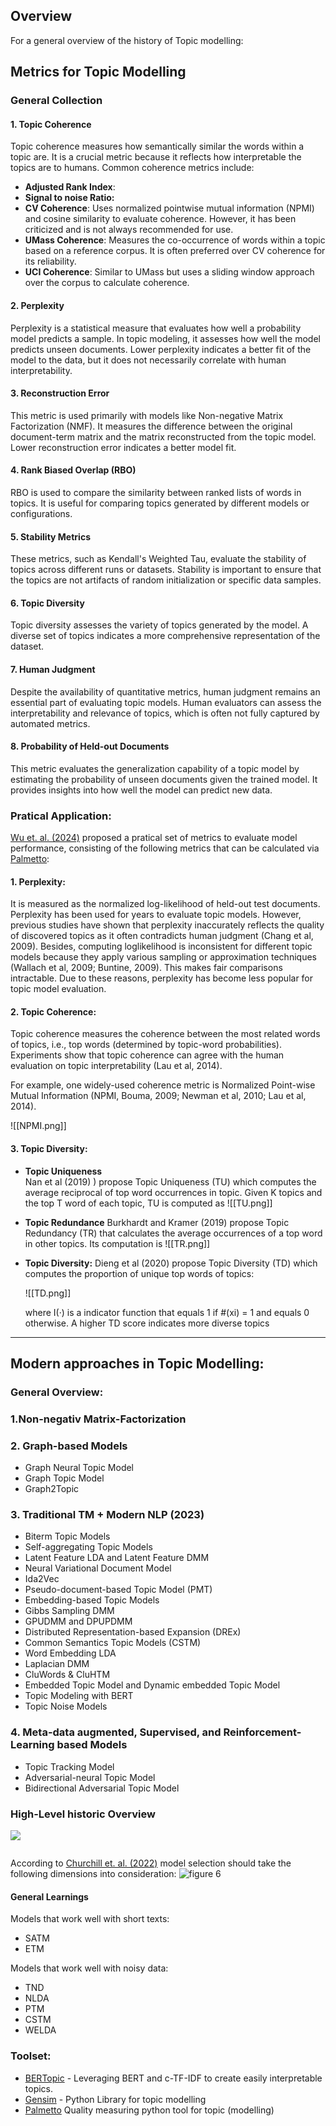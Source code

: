 
## Overview
For a general overview of the history of Topic modelling: <br>

## Metrics for Topic Modelling
### General Collection
#### 1. Topic Coherence
Topic coherence measures how semantically similar the words within a topic are. It is a crucial metric because it reflects how interpretable the topics are to humans. Common coherence metrics include: 
- **Adjusted Rank Index**:
- **Signal to noise Ratio:**
- **CV Coherence**: Uses normalized pointwise mutual information (NPMI) and cosine similarity to evaluate coherence. However, it has been criticized and is not always recommended for use. 
- **UMass Coherence**: Measures the co-occurrence of words within a topic based on a reference corpus. It is often preferred over CV coherence for its reliability. 
- **UCI Coherence**: Similar to UMass but uses a sliding window approach over the corpus to calculate coherence.

#### 2. Perplexity
Perplexity is a statistical measure that evaluates how well a probability model predicts a sample. In topic modeling, it assesses how well the model predicts unseen documents. Lower perplexity indicates a better fit of the model to the data, but it does not necessarily correlate with human interpretability. 

#### 3. Reconstruction Error 
This metric is used primarily with models like Non-negative Matrix Factorization (NMF). It measures the difference between the original document-term matrix and the matrix reconstructed from the topic model. Lower reconstruction error indicates a better model fit.
#### 4. Rank Biased Overlap (RBO)
RBO is used to compare the similarity between ranked lists of words in topics. It is useful for comparing topics generated by different models or configurations. 

#### 5. Stability Metrics 
These metrics, such as Kendall's Weighted Tau, evaluate the stability of topics across different runs or datasets. Stability is important to ensure that the topics are not artifacts of random initialization or specific data samples. 
#### 6. Topic Diversity
Topic diversity assesses the variety of topics generated by the model. A diverse set of topics indicates a more comprehensive representation of the dataset. 
#### 7. Human Judgment
Despite the availability of quantitative metrics, human judgment remains an essential part of evaluating topic models. Human evaluators can assess the interpretability and relevance of topics, which is often not fully captured by automated metrics. 
#### 8. Probability of Held-out Documents 
This metric evaluates the generalization capability of a topic model by estimating the probability of unseen documents given the trained model. It provides insights into how well the model can predict new data.

### Pratical Application: 
[Wu et. al. (2024)]([10.21203/rs.3.rs-3049182/v1](http://dx.doi.org/10.21203/rs.3.rs-3049182/v1)) proposed a pratical set of metrics to evaluate model performance, consisting of the following metrics that can be calculated via [Palmetto](https://github.com/dice-group/Palmetto): 

#### 1. Perplexity:
It is measured as the normalized log-likelihood of held-out test documents. Perplexity has been used for years to evaluate topic models. However, previous studies have shown that perplexity inaccurately reflects the quality of discovered topics as it often contradicts human judgment (Chang et al, 2009). Besides, computing loglikelihood is inconsistent for different topic models because they apply various sampling or approximation techniques (Wallach et al, 2009; Buntine, 2009). This makes fair comparisons intractable. Due to these reasons, perplexity has become less popular for topic model evaluation.

#### 2. Topic Coherence:
Topic coherence measures the coherence between the most related words of topics, i.e., top words (determined by topic-word probabilities).
Experiments show that topic coherence can agree with the human evaluation on topic interpretability (Lau et al, 2014).

 For example, one widely-used coherence metric is Normalized Point-wise Mutual Information (NPMI, Bouma, 2009; Newman et al, 2010; Lau et al, 2014).

![[NPMI.png]]

#### 3. Topic Diversity:

- **Topic Uniqueness**  
  Nan et al (2019) ) propose Topic Uniqueness (TU) which computes the average reciprocal of top word occurrences in topic.
  Given K topics and the top T word of each topic, TU is computed as
  ![[TU.png]]

- **Topic Redundance** 
   Burkhardt and Kramer (2019) propose Topic Redundancy (TR) that calculates the average occurrences of a top word in other topics. Its computation is
![[TR.png]]
- **Topic Diversity:** 
  Dieng et al (2020) propose Topic Diversity (TD) which computes the proportion of unique top words of topics: 
  
  ![[TD.png]]
  
   where I(·) is a indicator function that equals 1 if #(xi) = 1 and equals 0 otherwise. A higher TD score indicates more diverse topics


--- 
## Modern  approaches in Topic Modelling: 

### General Overview: 
### 1.Non-negativ Matrix-Factorization 
### 2. Graph-based Models
- Graph Neural Topic Model
- Graph Topic Model
- Graph2Topic
### 3. Traditional TM + Modern NLP (2023)

-  Biterm Topic Models
- Self-aggregating Topic Models
- Latent Feature LDA and Latent Feature DMM
- Neural Variational Document Model
- Ida2Vec
- Pseudo-document-based Topic Model (PMT)
- Embedding-based Topic Models
- Gibbs Sampling DMM 
- GPUDMM and DPUPDMM
 - Distributed Representation-based Expansion (DREx)
- Common Semantics Topic Models (CSTM)
- Word Embedding LDA
- Laplacian DMM 
- CluWords & CluHTM
- Embedded Topic Model and Dynamic embedded Topic Model
- Topic Modeling with BERT 
- Topic Noise Models

### 4. Meta-data augmented, Supervised, and Reinforcement-Learning based Models
-  Topic Tracking Model
- Adversarial-neural Topic Model
- Bidirectional Adversarial Topic Model



### High-Level historic Overview


![](https://d3i71xaburhd42.cloudfront.net/92bc23b7dfdac488c524bebbaedd9343d34b92e6/5-Figure2-1.png)

![]()[](https://d3i71xaburhd42.cloudfront.net/92bc23b7dfdac488c524bebbaedd9343d34b92e6/5-Figure3-1.png)


According to [Churchill et. al. (2022)](https://www.researchgate.net/publication/357792535_The_Evolution_of_Topic_Modeling) model selection should take the following dimensions into consideration: 
![figure 6](https://d3i71xaburhd42.cloudfront.net/92bc23b7dfdac488c524bebbaedd9343d34b92e6/30-Figure6-1.png)

#### General Learnings
Models that work well with short texts: 
- SATM
- ETM

Models that work well with noisy data: 
- TND
- NLDA
- PTM 
- CSTM
- WELDA



### Toolset: 
- [BERTopic](https://github.com/MaartenGr/BERTopic) - Leveraging BERT and c-TF-IDF to create easily interpretable topics.
- [Gensim](https://github.com/piskvorky/gensim) - Python Library for topic modelling
- [Palmetto](https://github.com/dice-group/Palmetto)  Quality measuring python tool for topic (modelling)
